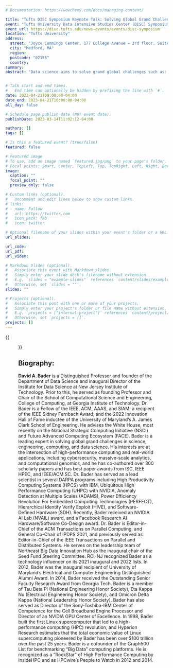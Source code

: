 ```yaml
---
# Documentation: https://wowchemy.com/docs/managing-content/

title: "Tufts DISC Symposium Keynote Talk: Solving Global Grand Challenges with High Performance Data Analytics"
event: "Tufts University Data Intensive Studies Center (DISC) Symposium 2023"
event_url: https://disc.tufts.edu/news-events/events/disc-symposium
location: "Tufts University"
address:
  street: "Joyce Cummings Center, 177 College Avenue – 3rd floor, Suite 336"
  city: "Medford, MA"
  region:
  postcode: "02155"
  country:
summary:
abstract: "Data science aims to solve grand global challenges such as: detecting and preventing disease in human populations; revealing community structure in large social networks; protecting our elections from cyber-threats, and improving the resilience of the electric power grid. Unlike traditional applications in computational science and engineering, solving these social problems at scale often raises new challenges because of the sparsity and lack of locality in the data, the need for research on scalable algorithms and architectures, and development of frameworks for solving these real-world problems on high performance computers, and for improved models that capture the noise and bias inherent in the torrential data streams. In this talk, Bader will discuss the opportunities and challenges in massive data science for applications in social sciences, physical sciences, and engineering."


# Talk start and end times.
#   End time can optionally be hidden by prefixing the line with `#`.
date: 2023-04-21T09:00:00-04:00
date_end: 2023-04-21T10:00:00-04:00
all_day: false

# Schedule page publish date (NOT event date).
publishDate: 2023-03-14T11:02:12-04:00

authors: []
tags: []

# Is this a featured event? (true/false)
featured: false

# Featured image
# To use, add an image named `featured.jpg/png` to your page's folder. 
# Focal points: Smart, Center, TopLeft, Top, TopRight, Left, Right, BottomLeft, Bottom, BottomRight.
image:
  caption: ""
  focal_point: ""
  preview_only: false

# Custom links (optional).
#   Uncomment and edit lines below to show custom links.
# links:
# - name: Follow
#   url: https://twitter.com
#   icon_pack: fab
#   icon: twitter

# Optional filename of your slides within your event's folder or a URL.
url_slides:

url_code:
url_pdf:
url_video:

# Markdown Slides (optional).
#   Associate this event with Markdown slides.
#   Simply enter your slide deck's filename without extension.
#   E.g. `slides = "example-slides"` references `content/slides/example-slides.md`.
#   Otherwise, set `slides = ""`.
slides: ""

# Projects (optional).
#   Associate this post with one or more of your projects.
#   Simply enter your project's folder or file name without extension.
#   E.g. `projects = ["internal-project"]` references `content/project/deep-learning/index.md`.
#   Otherwise, set `projects = []`.
projects: []
---
```


{{<figure src="tufts.jpg">}}

## Biography: ##

**David A. Bader** is a Distinguished Professor and founder of the Department of Data Science and inaugural Director of the Institute for Data Science at New Jersey Institute of Technology. Prior to this, he served as founding Professor and Chair of the School of Computational Science and Engineering, College of Computing, at Georgia Institute of Technology. Dr. Bader is a Fellow of the IEEE, ACM, AAAS, and SIAM; a recipient of the IEEE Sidney Fernbach Award; and the 2022 Innovation Hall of Fame inductee of the University of Maryland’s A. James Clark School of Engineering. He advises the White House, most recently on the National Strategic Computing Initiative (NSCI) and Future Advanced Computing Ecosystem (FACE). Bader is a leading expert in solving global grand challenges in science, engineering, computing, and data science. His interests are at the intersection of high-performance computing and real-world applications, including cybersecurity, massive-scale analytics, and computational genomics, and he has co-authored over 300 scholarly papers and has best paper awards from ISC, IEEE HPEC, and IEEE/ACM SC. Dr. Bader has served as a lead scientist in several DARPA programs including High Productivity Computing Systems (HPCS) with IBM, Ubiquitous High Performance Computing (UHPC) with NVIDIA, Anomaly Detection at Multiple Scales (ADAMS), Power Efficiency Revolution For Embedded Computing Technologies (PERFECT), Hierarchical Identify Verify Exploit (HIVE), and Software-Defined Hardware (SDH). Recently, Bader received an NVIDIA AI Lab (NVAIL) award, and a Facebook Research AI Hardware/Software Co-Design award. Dr. Bader is Editor-in-Chief of the ACM Transactions on Parallel Computing, and General Co-Chair of IPDPS 2021, and previously served as Editor-in-Chief of the IEEE Transactions on Parallel and Distributed Systems. He serves on the leadership team of Northeast Big Data Innovation Hub as the inaugural chair of the Seed Fund Steering Committee. ROI-NJ recognized Bader as a technology influencer on its 2021 inaugural and 2022 lists. In 2012, Bader was the inaugural recipient of University of Maryland’s Electrical and Computer Engineering Distinguished Alumni Award. In 2014, Bader received the Outstanding Senior Faculty Research Award from Georgia Tech. Bader is a member of Tau Beta Pi (National Engineering Honor Society), Eta Kappa Nu (Electrical Engineering Honor Society), and Omicron Delta Kappa (National Leadership Honor Society). Bader has also served as Director of the Sony-Toshiba-IBM Center of Competence for the Cell Broadband Engine Processor and Director of an NVIDIA GPU Center of Excellence. In 1998, Bader built the first Linux supercomputer that led to a high-performance computing (HPC) revolution, and Hyperion Research estimates that the total economic value of Linux supercomputing pioneered by Bader has been over $100 trillion over the past 25 years. Bader is a cofounder of the Graph500 List for benchmarking “Big Data” computing platforms. He is recognized as a “RockStar” of High Performance Computing by InsideHPC and as HPCwire’s People to Watch in 2012 and 2014.